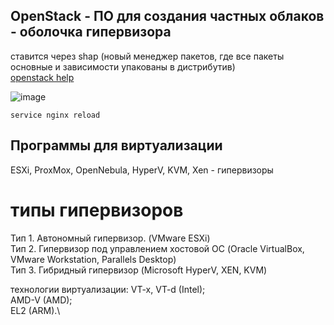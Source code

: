 ## OpenStack - ПО для создания частных облаков - оболочка гипервизора
ставится через shap (новый менеджер пакетов, где все пакеты основные и зависимости упакованы в дистрибутив)\
[openstack help](https://ruvds.com/ru/helpcenter/openstack-ubuntu-20-04/)

![image](https://github.com/vakhtanov/netology_devops_zero_DZ/assets/26109918/fc151564-e110-43b1-9ff2-4de7681a7584)

`service nginx reload`

## Программы для виртуализации
ESXi, ProxMox, OpenNebula, HyperV, KVM, Xen - гипервизоры

# типы гипервизоров
Тип 1. Автономный гипервизор. (VMware ESXi)\
Тип 2. Гипервизор под управлением хостовой ОС (Oracle VirtualBox, VMware Workstation, Parallels Desktop)\
Тип 3. Гибридный гипервизор (Microsoft HyperV, XEN, KVM)

технологии виртуализации:
VT-x, VT-d (Intel);\
AMD-V (AMD);\
EL2 (ARM).\
